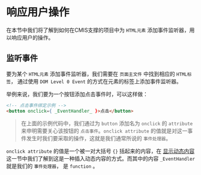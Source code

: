 # 响应用户操作

在本节中我们将了解到如何在CMIS支撑的项目中为 ```HTML元素``` 添加事件监听器，用以响应用户的操作。

## 监听事件

要为某个 ```HTML元素``` 添加事件监听器，我们需要在 ```页面主文件``` 中找到相应的 ```HTML标签```， 通过使用 ```DOM Level 0 Event``` 的方式在元素的标签上添加事件监听器。

举例来说，我们要为一个按钮添加点击事件时，可以这样做：

```html
<!-- 点击事件绑定示例 -->
<button onclick={ _EventHandler_ }>点击</button>
```

> 在上面的示例代码中，我们通过为 ```button``` 添加名为 ```onclick``` 的 ```attribute``` 来申明需要关心该按钮的 ```点击事件```。```onclick attribute``` 的值就是对这一事件发生时我们要采取的操作，这就是我们通常所说的 ```事件处理器```。

```onclick attribute``` 的值是一个被一对大括号 ```{}``` 括起来的内容，在 [显示动态内容](#显示动态内容) 这一节中我们了解到这是一种插入动态内容的方式。而其中的内容 ```_EventHandler``` 就是我们的 ```事件处理器```， 是 ```function``` 。